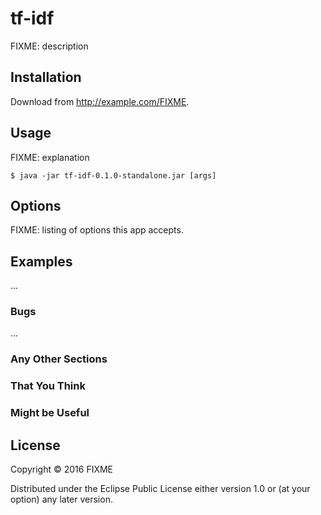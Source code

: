 # tf-idf

FIXME: description

## Installation

Download from http://example.com/FIXME.

## Usage

FIXME: explanation

    $ java -jar tf-idf-0.1.0-standalone.jar [args]

## Options

FIXME: listing of options this app accepts.

## Examples

...

### Bugs

...

### Any Other Sections
### That You Think
### Might be Useful

## License

Copyright © 2016 FIXME

Distributed under the Eclipse Public License either version 1.0 or (at
your option) any later version.
